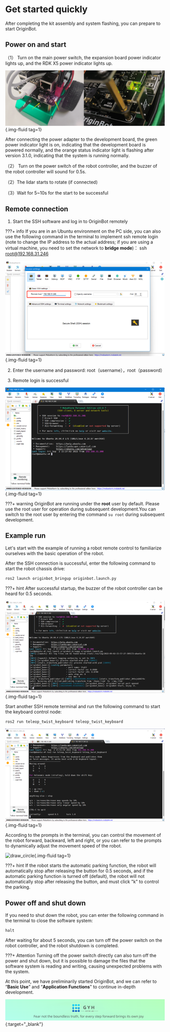 # **Get started quickly**

After completing the kit assembly and system flashing, you can prepare to start OriginBot.

<!-- <iframe
  src="//player.bilibili.com/player.html?aid=516658213&bvid=BV1eg411a7A9&cid=866084308&page=8&autoplay=0"
  scrolling="no"
  border="0"
  width="800px"
  height="460px"
  frameborder="no"
  framespacing="0"
  allowfullscreen="true"
>
</iframe> -->



## **Power on and start**

（1） Turn on the main power switch, the expansion board power indicator lights up, and the RDK X5 power indicator lights up.

![image-20220902154832754](../../assets/img/easy_start/x5led.png){.img-fluid tag=1}

 After connecting the power adapter to the development board, the green power indicator light is on, indicating that the development board is powered normally, and the orange status indicator light is flashing after version 3.1.0, indicating that the system is running normally.

（2） Turn on the power switch of the robot controller, and the buzzer of the robot controller will sound for 0.5s.

（2）The lidar starts to rotate (if connected)

（3）Wait for 5~10s for the start to be successful


## **Remote connection**

1. Start the SSH software and log in to OriginBot remotely

???+ info
    If you are in an Ubuntu environment on the PC side, you can also use the following command in the terminal to implement ssh remote login (note to change the IP address to the actual address; if you are using a virtual machine, you need to set the network to **bridge mode**)：
    ssh root@192.168.31.246

  

![image-20220902155122903](../../assets/img/easy_start/image-20220902155122903.png){.img-fluid tag=1}



2. Enter the username and password: root（username），root（password）

3. Remote login is successful

![image-20220902155325842](../../assets/img/easy_start/image-20220902155325842.png){.img-fluid tag=1}

???+ warning
    OriginBot are running under the **root** user by default. Please use the root user for operation during subsequent development.You can switch to the root user by entering the command `su root` during subsequent development.

## **Example run**

Let's start with the example of running a robot remote control to familiarize ourselves with the basic operation of the robot.



After the SSH connection is successful, enter the following command to start the robot chassis drive:

```bash
ros2 launch originbot_bringup originbot.launch.py
```

???+ hint
    After successful startup, the buzzer of the robot controller can be heard for 0.5 seconds.

![image-20220902155741884](../../assets/img/easy_start/image-20220902155741884.png){.img-fluid tag=1}



Start another SSH remote terminal and run the following command to start the keyboard control node:

```bash
ros2 run teleop_twist_keyboard teleop_twist_keyboard
```

![image-20220902160009166](../../assets/img/easy_start/image-20220902160009166.png){.img-fluid tag=1}



According to the prompts in the terminal, you can control the movement of the robot forward, backward, left and right, or you can refer to the prompts to dynamically adjust the movement speed of the robot.

![draw_circle](../../assets/img/basic_program/draw_circle.gif){.img-fluid tag=1}

???+ hint
    If the robot starts the automatic parking function, the robot will automatically stop after releasing the button for 0.5 seconds, and if the automatic parking function is turned off (default), the robot will not automatically stop after releasing the button, and must click "k" to control the parking.



## **Power off and shut down**

If you need to shut down the robot, you can enter the following command in the terminal to close the software system:

```bash
halt
```



After waiting for about 5 seconds, you can turn off the power switch on the robot controller, and the robot shutdown is completed.



???+ Attention
    Turning off the power switch directly can also turn off the power and shut down, but it is possible to damage the files that the software system is reading and writing, causing unexpected problems with the system.



At this point, we have preliminarily started OriginBot, and we can refer to “**Basic Use**” and “**Application Functions**” to continue in-depth development.



[![图片1](../../assets/img/footer_en.png)](https://www.guyuehome.com/){:target="_blank"}

